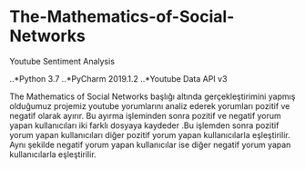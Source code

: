 # The-Mathematics-of-Social-Networks
Youtube Sentiment Analysis

..*Python 3.7
..*PyCharm 2019.1.2
..*Youtube Data API v3


  The Mathematics of Social Networks başlığı altında gerçekleştirimini yapmış olduğumuz projemiz youtube yorumlarını analiz ederek yorumları pozitif ve negatif olarak ayırır. Bu ayırma işleminden sonra pozitif ve negatif yorum yapan kullanıcıları iki farklı dosyaya kaydeder .Bu işlemden sonra pozitif yorum yapan kullanıcıları diğer pozitif yorum yapan kullanıcılarla eşleştirilir. Aynı şekilde negatif yorum yapan kullanıcılar ise diğer negatif yorum yapan kullanıcılarla eşleştirilir.
